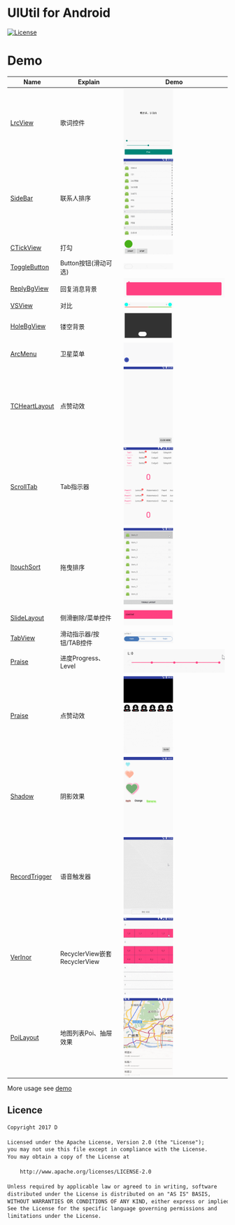 # UIUtil for Android

[![License](https://img.shields.io/badge/license-Apache%202-green.svg)](https://www.apache.org/licenses/LICENSE-2.0)

Demo
======================
Name | Explain | Demo
--- | --- | ---
[LrcView](lib_view/src/main/java/com/d/lib/ui/view/lrc/LrcView.java) | 歌词控件 |  <img src="https://github.com/Dsiner/Resouce/blob/master/lib/UIUtil/lrc/lrc.gif" width="49%">
[SideBar](lib_view/src/main/java/com/d/lib/ui/view/sort/SideBar.java) | 联系人排序 |  <img src="https://github.com/Dsiner/Resouce/blob/master/lib/UIUtil/sort/sort.gif" width="49%">
[CTickView](lib_view/src/main/java/com/d/lib/ui/view/tick/CTickView.java) | 打勾 |  <img src="https://github.com/Dsiner/Resouce/blob/master/lib/UIUtil/tick/tick.gif" width="49%">
[ToggleButton](lib_view/src/main/java/com/d/lib/ui/view/togglebutton/ToggleButton.java) | Button按钮(滑动可选) |  <img src="https://github.com/Dsiner/Resouce/blob/master/lib/UIUtil/togglebutton/togglebutton.gif" width="49%">
[ReplyBgView](lib_view/src/main/java/com/d/lib/ui/view/replybg/ReplyBgView.java) | 回复消息背景 |  <img src="https://github.com/Dsiner/Resouce/blob/master/lib/UIUtil/replybg/replybg.png" width="100%">
[VSView](lib_view/src/main/java/com/d/lib/ui/view/vs/VSView.java) | 对比 |  <img src="https://github.com/Dsiner/Resouce/blob/master/lib/UIUtil/vs/vs.gif" width="49%">
[HoleBgView](lib_view/src/main/java/com/d/lib/ui/view/stroke/HoleBgView.java) | 镂空背景 |  <img src="https://github.com/Dsiner/Resouce/blob/master/lib/UIUtil/stroke/stroke.png" width="49%">
[ArcMenu](lib_view/src/main/java/com/d/lib/ui/view/arcmenu/ArcMenu.java) | 卫星菜单 |  <img src="https://github.com/Dsiner/Resouce/blob/master/lib/UIUtil/arcmenu/arcmenu.gif" width="49%">
[TCHeartLayout](lib_layout/src/main/java/com/d/lib/ui/layout/heartlayout/TCHeartLayout.java) | 点赞动效 |  <img src="https://github.com/Dsiner/Resouce/blob/master/lib/UIUtil/heartlayout/heartlayout.gif" width="49%">
[ScrollTab](lib_view/src/main/java/com/d/lib/ui/view/tab/ScrollTab.java) | Tab指示器 |  <img src="https://github.com/Dsiner/Resouce/blob/master/lib/UIUtil/tab/tab.gif" width="49%">
[ItouchSort](https://github.com/Dsiner/Xrv) | 拖曳排序 |  <img src="https://github.com/Dsiner/Resouce/blob/master/lib/Xrv/xrv_drag.gif" width="49%">
[SlideLayout](https://github.com/Dsiner/SlideLayout) | 侧滑删除/菜单控件 |  <img src="https://github.com/Dsiner/Resouce/blob/master/lib/SlideLayout/slidelayout.gif" width="49%">
[TabView](https://github.com/Dsiner/TabView) | 滑动指示器/按钮/TAB控件 |  <img src="https://github.com/Dsiner/Resouce/blob/master/lib/TabView/tabview.gif" width="49%">
[Praise](lib_view/src/main/java/com/d/lib/ui/view/settingprogress/SettingProgressView.java) | 进度Progress、Level |  <img src="https://github.com/Dsiner/Resouce/blob/master/lib/UIUtil/settingprogress/settingprogress.gif" width="100%">
[Praise](lib_layout/src/main/java/com/d/lib/ui/layout/praise/PraiseLayout.java) | 点赞动效 |  <img src="https://github.com/Dsiner/Resouce/blob/master/lib/UIUtil/praise/praise.gif" width="49%">
[Shadow](lib_layout/src/main/java/com/d/lib/ui/layout/shadow/ShadowLayout.java) | 阴影效果 |  <img src="https://github.com/Dsiner/Resouce/blob/master/lib/UIUtil/shadow/shadow.png" width="49%">
[RecordTrigger](lib/src/main/java/com/d/lib/ui/view/recordtrigger/RecordTriggerView.java) | 语音触发器 |  <img src="https://github.com/Dsiner/Resouce/blob/master/lib/UIUtil/recordtrigger/recordtrigger.gif" width="49%">
[VerInor](app/src/main/java/com/d/uiutil/verinor/VerInorActivity.java) | RecyclerView嵌套RecyclerView |  <img src="https://github.com/Dsiner/Resouce/blob/master/lib/UIUtil/verinor/verinor.gif" width="49%">
[PoiLayout](lib_layout/src/main/java/com/d/lib/ui/layout/poi/PoiLayout.java) | 地图列表Poi、抽屉效果 |  <img src="https://github.com/Dsiner/Resouce/blob/master/lib/UIUtil/poi/poi.gif" width="49%">

More usage see [demo](app/src/main/java/com/d/uiutil/MainActivity.java)

## Licence

```txt
Copyright 2017 D

Licensed under the Apache License, Version 2.0 (the "License");
you may not use this file except in compliance with the License.
You may obtain a copy of the License at

    http://www.apache.org/licenses/LICENSE-2.0

Unless required by applicable law or agreed to in writing, software
distributed under the License is distributed on an "AS IS" BASIS,
WITHOUT WARRANTIES OR CONDITIONS OF ANY KIND, either express or implied.
See the License for the specific language governing permissions and
limitations under the License.
```
